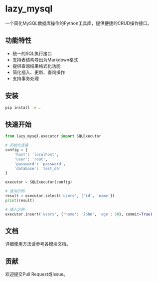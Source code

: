 # lazy_mysql

一个简化MySQL数据库操作的Python工具库，提供便捷的CRUD操作接口。

## 功能特性

- 统一的SQL执行接口
- 支持表结构导出为Markdown格式
- 提供查询结果格式化功能
- 简化插入、更新、查询操作
- 支持事务处理

## 安装

```bash
pip install -e .
```

## 快速开始

```python
from lazy_mysql.executor import SQLExecutor

# 初始化连接
config = {
    'host': 'localhost',
    'user': 'root',
    'password': 'password',
    'database': 'test_db'
}

executor = SQLExecutor(config)

# 查询示例
result = executor.select('users', ['id', 'name'])
print(result)

# 插入示例
executor.insert('users', {'name': 'John', 'age': 30}, commit=True)
```

## 文档

详细使用方法请参考各模块文档。

## 贡献

欢迎提交Pull Request或Issue。
